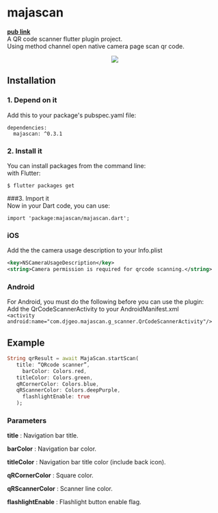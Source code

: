 
# majascan  
**[pub link](https://pub.dev/packages/majascan)**  
A QR code scanner flutter plugin project.  
Using method channel open native camera page scan qr code.  
<p align="center">  
  <img src="https://media.giphy.com/media/XB4I4hCGGASWQGCHeu/giphy.gif">  
</p>  

## Installation  
  
### 1. Depend on it  
Add this to your package's pubspec.yaml file:  
```  
dependencies:  
  majascan: ^0.3.1
```  
### 2. Install it  
You can install packages from the command line:  
with Flutter:  
```  
$ flutter packages get  
```  
###3. Import it  
Now in your Dart code, you can use:  
```  
import 'package:majascan/majascan.dart';  
```  
### iOS  
Add the the camera usage description to your Info.plist  
```xml  
<key>NSCameraUsageDescription</key>  
<string>Camera permission is required for qrcode scanning.</string>  
```  
### Android  
For Android, you must do the following before you can use the plugin:  
Add the QrCodeScannerActivity to your AndroidManifest.xml  
      `<activity android:name="com.djgeo.majascan.g_scanner.QrCodeScannerActivity"/>`  
## Example  
 ```dart  
String qrResult = await MajaScan.startScan(
    title: “QRcode scanner”, 
	  barColor: Colors.red, 
  	titleColor: Colors.green, 
    qRCornerColor: Colors.blue,
    qRScannerColor: Colors.deepPurple,
	  flashlightEnable: true
    );
```
 ### Parameters
 
 **title** : Navigation bar title.

 **barColor** : Navigation bar color.

 **titleColor** : Navigation bar title color (include back icon).

 **qRCornerColor** : Square color.

 **qRScannerColor** : Scanner line color.

 **flashlightEnable** : Flashlight button enable flag.
